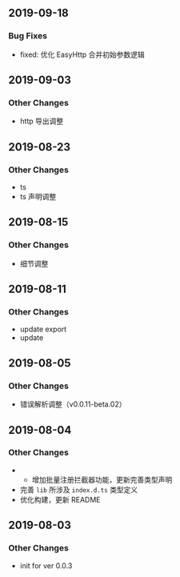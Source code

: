 
## 2019-09-18
### Bug Fixes
- fixed: 优化 EasyHttp 合并初始参数逻辑


## 2019-09-03
### Other Changes
- http 导出调整


## 2019-08-23
### Other Changes
- ts
- ts 声明调整


## 2019-08-15
### Other Changes
- 细节调整


## 2019-08-11
### Other Changes
- update export
- update


## 2019-08-05
### Other Changes
- 错误解析调整（v0.0.11-beta.02）


## 2019-08-04
### Other Changes
- - 增加批量注册拦截器功能，更新完善类型声明
- 完善 `lib` 所涉及 `index.d.ts` 类型定义
- 优化构建，更新 README


## 2019-08-03
### Other Changes
- init for ver 0.0.3

